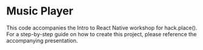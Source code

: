 # Music Player
This code accompanies the Intro to React Native workshop for hack.place(). For a step-by-step guide on how to create this project, please reference the accompanying presentation.
